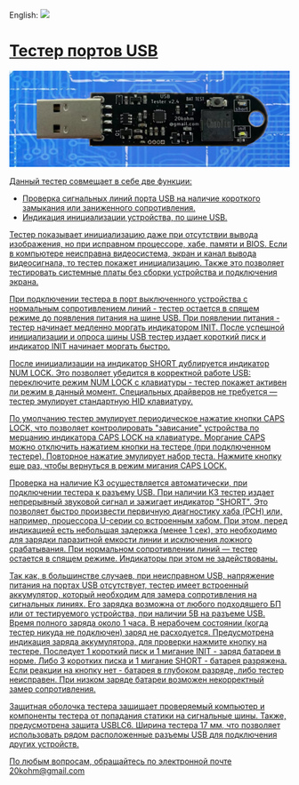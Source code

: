 
<div  align="left">
English: <a  title="English"  href="README-en.md"><img  src="https://upload.wikimedia.org/wikipedia/commons/a/ae/Flag_of_the_United_Kingdom.svg"  height="11px"/></div>

# Тестер портов USB
![alt text](https://github.com/g42/USB-Tester/blob/main/images/tester_2.4-sch-2.png)

Данный тестер совмещает в себе две функции:
* Проверка сигнальных линий порта USB на
наличие короткого замыкания или заниженного сопротивления.
* Индикация инициализации устройства, по шине USB.

Тестер показывает инициализацию даже при отсутствии вывода
изображения, но при исправном процессоре, хабе, памяти и BIOS.
Если в компьютере неисправна видеосистема, экран и канал вывода
видеосигнала, то тестер покажет инициализацию. Также это
позволяет тестировать системные платы без сборки устройства и
подключения экрана.

При подключении тестера в порт выключенного устройства с нормальным сопротивлением линий - тестер остается в спящем режиме до появления питания на
шине USB. При появлении питания - тестер начинает медленно
моргать индикатором INIT. После успешной инициализации и опроса
шины USB тестер издает короткий писк и индикатор INIT начинает
моргать быстро. 

После инициализации на индикатор SHORT дублируется индикатор NUM
LOCK. Это позволяет убедится в корректной работе USB:
переключите режим NUM LOCK с клавиатуры - тестер покажет
активен ли режим в данный момент. Специальных драйверов не
требуется — тестер эмулирует стандартную HID клавиатуру.

По
умолчанию тестер эмулирует периодическое нажатие кнопки CAPS
LOCK, что позволяет контролировать "зависание" устройства по
мерцанию индикатора CAPS LOCK на клавиатуре. Моргание CAPS
можно отключить нажатием кнопки на тестере (при подключенном
тестере). Повторное нажатие эмулирует набор теста. Нажмите кнопку
еще раз, чтобы вернуться в режим мигания CAPS LOCK.

Проверка на наличие КЗ осуществляется автоматически, при
подключении тестера к разъему USB. При наличии КЗ тестер издает
непрерывный звуковой сигнал и зажигает индикатор "SHORT".
Это позволяет быстро произвести первичную диагностику хаба (PCH)
или, например, процессора U-серии со встроенным хабом. При этом,
перед индикацией есть небольшая задержка (менее 1 сек), это
необходимо для зарядки паразитной емкости линии и исключения
ложного срабатывания. При нормальном сопротивлении линий — тестер остается в спящем
режиме. Индикаторы при этом не задействованы.

Так как, в большинстве случаев, при неисправном USB, напряжение
питания на портах USB отсутствует, тестер имеет встроенный
аккумулятор, который необходим для замера сопротивления на
сигнальных линиях. Его зарядка возможна от любого подходящего
БП или от тестируемого устройства, при наличии 5В на разъеме USB.
Время полного заряда около 1 часа. В нерабочем состоянии (когда
тестер никуда не подключен) заряд не расходуется. Предусмотрена
индикация заряда аккумулятора, для проверки нажмите кнопку на
тестере. Последует 1 короткий писк и 1 мигание INIT - заряд батареи в
норме. Либо 3 коротких писка и 1 мигание SHORT - батарея
разряжена. Если реакции на кнопку нет - батарея в глубоком разряде,
либо тестер неисправен. При низком заряде батареи возможен
некорректный замер сопротивления.

Защитная оболочка тестера защищает проверяемый компьютер и
компоненты тестера от попадания статики на сигнальные шины.
Также, предусмотрена защита USBLC6.
Ширина тестера 17 мм, что позволяет использовать рядом
расположенные разъемы USB для подключения других устройств.

По любым вопросам, обращайтесь по электронной почте <a href="mailto:20kohm@gmail.com">20kohm@gmail.com</a>